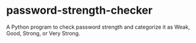 # password-strength-checker
A Python program to check password strength and categorize it as Weak, Good, Strong, or Very Strong.
